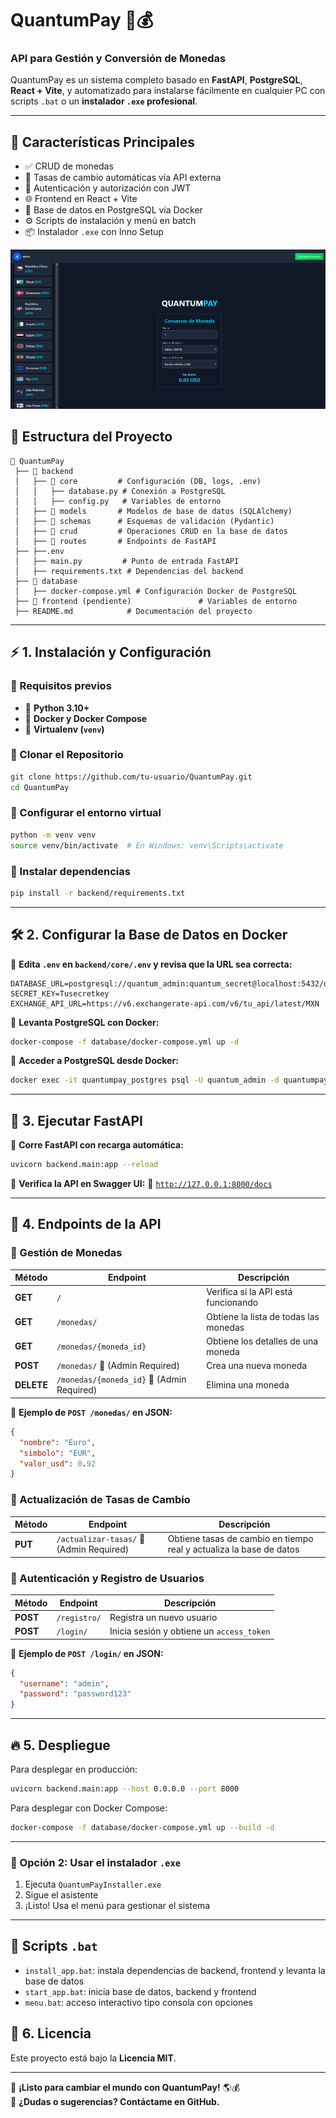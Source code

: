 # QuantumPay 🏦💰
### API para Gestión y Conversión de Monedas


QuantumPay es un sistema completo basado en **FastAPI**, **PostgreSQL**, **React + Vite**, y automatizado para instalarse fácilmente en cualquier PC con scripts `.bat` o un **instalador `.exe` profesional**.

---

## 🚀 Características Principales

- ✅ CRUD de monedas
- 🔁 Tasas de cambio automáticas vía API externa
- 🔐 Autenticación y autorización con JWT
- 🌐 Frontend en React + Vite
- 🐳 Base de datos en PostgreSQL vía Docker
- ⚙️ Scripts de instalación y menú en batch
- 📦 Instalador `.exe` con Inno Setup

![Vista de QuantumPay](docs/quantum-ui.png)



## 📁 **Estructura del Proyecto**
```
📂 QuantumPay
 ├── 📂 backend
 │   ├── 📂 core         # Configuración (DB, logs, .env)
 │   │   ├── database.py # Conexión a PostgreSQL
 │   │   ├── config.py   # Variables de entorno
 │   ├── 📂 models       # Modelos de base de datos (SQLAlchemy)
 │   ├── 📂 schemas      # Esquemas de validación (Pydantic)
 │   ├── 📂 crud         # Operaciones CRUD en la base de datos
 │   ├── 📂 routes       # Endpoints de FastAPI
 ├── ├──.env 
 │   ├── main.py         # Punto de entrada FastAPI
 │   ├── requirements.txt # Dependencias del backend
 ├── 📂 database
 │   ├── docker-compose.yml # Configuración Docker de PostgreSQL
 ├── 📂 frontend (pendiente)               # Variables de entorno
 ├── README.md            # Documentación del proyecto
```

---

## ⚡ **1. Instalación y Configuración**
### **🔹 Requisitos previos**
- 🐍 **Python 3.10+**
- 🐳 **Docker y Docker Compose**
- 🐍 **Virtualenv (`venv`)**

### **🔹 Clonar el Repositorio**
```bash
git clone https://github.com/tu-usuario/QuantumPay.git
cd QuantumPay
```

### **🔹 Configurar el entorno virtual**
```bash
python -m venv venv
source venv/bin/activate  # En Windows: venv\Scripts\activate
```

### **🔹 Instalar dependencias**
```bash
pip install -r backend/requirements.txt
```

---

## 🛠 **2. Configurar la Base de Datos en Docker**
📌 **Edita `.env` en `backend/core/.env` y revisa que la URL sea correcta:**
```
DATABASE_URL=postgresql://quantum_admin:quantum_secret@localhost:5432/quantumpay_db
SECRET_KEY=Tusecretkey
EXCHANGE_API_URL=https://v6.exchangerate-api.com/v6/tu_api/latest/MXN

```

📌 **Levanta PostgreSQL con Docker:**
```bash
docker-compose -f database/docker-compose.yml up -d
```
📌 **Acceder a PostgreSQL desde Docker:**
```bash
docker exec -it quantumpay_postgres psql -U quantum_admin -d quantumpay_db
```

---

## 🚀 **3. Ejecutar FastAPI**
📌 **Corre FastAPI con recarga automática:**
```bash
uvicorn backend.main:app --reload
```
📌 **Verifica la API en Swagger UI:**
🔗 [`http://127.0.0.1:8000/docs`](http://127.0.0.1:8000/docs)

---

## 📌 **4. Endpoints de la API**
### **📌 Gestión de Monedas**
| Método | Endpoint | Descripción |
|--------|---------|-------------|
| **GET** | `/` | Verifica si la API está funcionando |
| **GET** | `/monedas/` | Obtiene la lista de todas las monedas |
| **GET** | `/monedas/{moneda_id}` | Obtiene los detalles de una moneda |
| **POST** | `/monedas/` 🔐 (Admin Required) | Crea una nueva moneda |
| **DELETE** | `/monedas/{moneda_id}` 🔐 (Admin Required) | Elimina una moneda |

📌 **Ejemplo de `POST /monedas/` en JSON:**
```json
{
  "nombre": "Euro",
  "simbolo": "EUR",
  "valor_usd": 0.92
}
```

### **📌 Actualización de Tasas de Cambio**
| Método | Endpoint | Descripción |
|--------|---------|-------------|
| **PUT** | `/actualizar-tasas/` 🔐 (Admin Required) | Obtiene tasas de cambio en tiempo real y actualiza la base de datos |

### **📌 Autenticación y Registro de Usuarios**
| Método | Endpoint | Descripción |
|--------|---------|-------------|
| **POST** | `/registro/` | Registra un nuevo usuario |
| **POST** | `/login/` | Inicia sesión y obtiene un `access_token` |

📌 **Ejemplo de `POST /login/` en JSON:**
```json
{
  "username": "admin",
  "password": "password123"
}
```

---

## 🔥 **5. Despliegue**
Para desplegar en producción:
```bash
uvicorn backend.main:app --host 0.0.0.0 --port 8000
```
Para desplegar con Docker Compose:
```bash
docker-compose -f database/docker-compose.yml up --build -d
```

---
### 🔹 Opción 2: Usar el instalador `.exe`

1. Ejecuta `QuantumPayInstaller.exe`
2. Sigue el asistente
3. ¡Listo! Usa el menú para gestionar el sistema

---

## 🧩 Scripts `.bat`

- `install_app.bat`: instala dependencias de backend, frontend y levanta la base de datos
- `start_app.bat`: inicia base de datos, backend y frontend
- `menu.bat`: acceso interactivo tipo consola con opciones

## 📜 **6. Licencia**
Este proyecto está bajo la **Licencia MIT**.

---

🚀 **¡Listo para cambiar el mundo con QuantumPay!** 🌎💰  
📌 **¿Dudas o sugerencias? Contáctame en GitHub.**  
